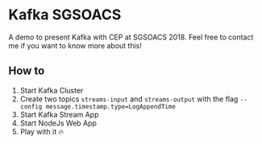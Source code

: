 # Kafka SGSOACS 

A demo to present Kafka with CEP at SGSOACS 2018. Feel free to contact me if you want to know more about this!

## How to

1. Start Kafka Cluster
2. Create two topics `streams-input` and `streams-output` with the flag `--config message.timestamp.type=LogAppendTime`
3. Start Kafka Stream App
4. Start NodeJs Web App
5. Play with it :fire: 